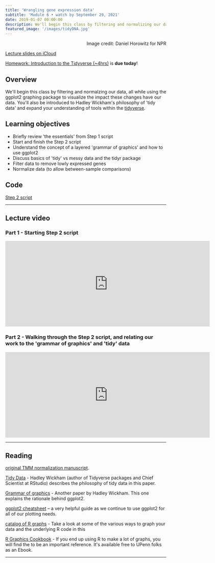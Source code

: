 ```yaml
---
title: 'Wrangling gene expression data'
subtitle: 'Module 6 • watch by September 29, 2021'
date: 2019-01-07 00:00:00
description: We'll begin this class by filtering and normalizing our data, all while using the ggplot2 graphing package to visualize the impact these changes have our data. You'll also be introduced to Hadley Wickham's philosophy of 'tidy data' by using the dplyr package, expanding your understanding of tools within the Tidyverse.  
featured_image: '/images/tidyDNA.jpg'
---
```


<div style="text-align: right"> Image credit: Daniel Horowitz for NPR </div>

[Lecture slides on iCloud](https://www.icloud.com/keynote/08doB1cvNS8JR9PjSyXV7rPbw#Lecture6%5Fwrangling)

[Homework: Introduction to the Tidyverse (~4hrs)](https://www.datacamp.com/courses/introduction-to-the-tidyverse) is **due today**!


## Overview

We'll begin this class by filtering and normalzing our data, all while using the ggplot2 graphing package to visualize the impact these changes have our data. You'll also be introduced to Hadley Wickham's philosophy of 'tidy data' and expand your understanding of tools within the [tidyverse](https://www.tidyverse.org/). 

## Learning objectives

* Briefly review 'the essentials' from Step 1 script
* Start and finish the Step 2 script
* Understand the concept of a layered 'grammar of graphics' and how to use ggplot2
* Discuss basics of 'tidy' vs messy data and the tidyr package
* Filter data to remove lowly expressed genes
* Normalize data (to allow between-sample comparisons)

## Code

[Step 2 script](http://DIYtranscriptomics.github.io/Code/files/Step2_dataWrangling.R)

---

## Lecture video

### Part 1 - Starting Step 2 script

<iframe src="https://player.vimeo.com/video/413822811" width="640" height="268" frameborder="0" allow="autoplay; fullscreen" allowfullscreen></iframe>

### Part 2 - Walking through the Step 2 script, and relating our work to the 'grammar of graphics' and 'tidy' data

<iframe src="https://player.vimeo.com/video/413833130" width="640" height="268" frameborder="0" allow="autoplay; fullscreen" allowfullscreen></iframe>

---


## Reading

[original TMM normalization manuscript](https://genomebiology.biomedcentral.com/articles/10.1186/gb-2010-11-3-r25).

[Tidy Data](http://vita.had.co.nz/papers/tidy-data.pdf) - Hadley Wickham (author of Tidyverse packages and Chief Scientist at RStudio) describes the philosophy of tidy data in this paper. 

[Grammar of graphics](http://DIYtranscriptomics.github.io/Reading/files/layered-grammar.pdf) - Another paper by Hadley Wickham.  This one explains the rationale behind ggplot2.

[ggplot2 cheatsheet](http://DIYtranscriptomics.github.io/Reading/files/ggplot2-cheatsheet.pdf) – a very helpful guide as we continue to use ggplot2 for all of our plotting needs.

[catalog of R graphs](http://shiny.stat.ubc.ca/r-graph-catalog/) - Take a look at some of the various ways to graph your data and the underlying R code in this

[R Graphics Cookbook](http://hdl.library.upenn.edu/1017.12/1675994) - If you end up using R to make a lot of graphs, you will find the to be an important reference. It's available free to UPenn folks as an Ebook.


---
